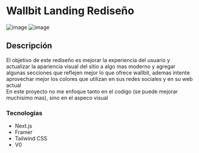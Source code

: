 # Wallbit Landing Rediseño
![image](https://github.com/user-attachments/assets/d1954988-5498-4b86-be0d-07966d070804)
![image](https://github.com/user-attachments/assets/f34e04b8-4493-4767-a99a-979eb58a0541)

## Descripción
El objetivo de este rediseño es mejorar la experiencia del usuario y actualizar la apariencia visual del sitio a algo mas moderno y agregar algunas secciones que reflejen mejor lo que ofrece wallbit, ademas intente aprovechar mejor los colores que utilizan en sus redes sociales y en su web actual <br/>
En este proyecto no me enfoque tanto en el codigo (se puede mejorar muchisimo mas), sino en el aspeco visual

### Tecnologías
- Next.js
- Framer
- Tailwind CSS
- V0
